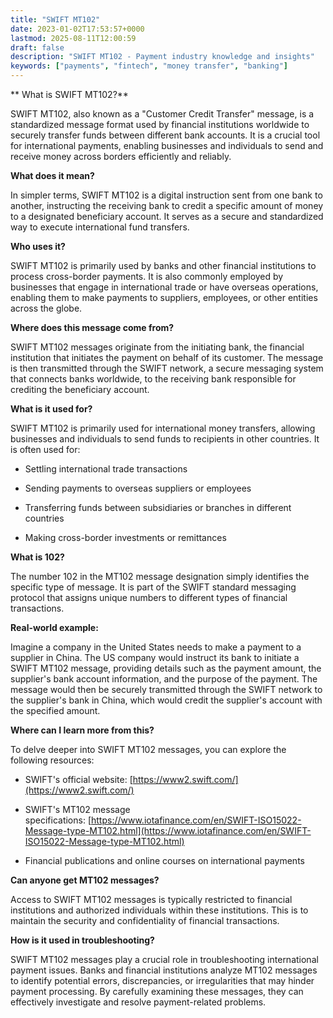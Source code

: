 ```yaml
---
title: "SWIFT MT102"
date: 2023-01-02T17:53:57+0000
lastmod: 2025-08-11T12:00:59
draft: false
description: "SWIFT MT102 - Payment industry knowledge and insights"
keywords: ["payments", "fintech", "money transfer", "banking"]
---
```


**
What is SWIFT MT102?**

SWIFT MT102, also known as a "Customer Credit Transfer" message, is a standardized message format used by financial institutions worldwide to securely transfer funds between different bank accounts. It is a crucial tool for international payments, enabling businesses and individuals to send and receive money across borders efficiently and reliably.

**What does it mean?**

In simpler terms, SWIFT MT102 is a digital instruction sent from one bank to another, instructing the receiving bank to credit a specific amount of money to a designated beneficiary account. It serves as a secure and standardized way to execute international fund transfers.

**Who uses it?**

SWIFT MT102 is primarily used by banks and other financial institutions to process cross-border payments. It is also commonly employed by businesses that engage in international trade or have overseas operations, enabling them to make payments to suppliers, employees, or other entities across the globe.

**Where does this message come from?**

SWIFT MT102 messages originate from the initiating bank, the financial institution that initiates the payment on behalf of its customer. The message is then transmitted through the SWIFT network, a secure messaging system that connects banks worldwide, to the receiving bank responsible for crediting the beneficiary account.

**What is it used for?**

SWIFT MT102 is primarily used for international money transfers, allowing businesses and individuals to send funds to recipients in other countries. It is often used for:

- Settling international trade transactions

- Sending payments to overseas suppliers or employees

- Transferring funds between subsidiaries or branches in different countries

- Making cross-border investments or remittances

**What is 102?**

The number 102 in the MT102 message designation simply identifies the specific type of message. It is part of the SWIFT standard messaging protocol that assigns unique numbers to different types of financial transactions.

**Real-world example:**

Imagine a company in the United States needs to make a payment to a supplier in China. The US company would instruct its bank to initiate a SWIFT MT102 message, providing details such as the payment amount, the supplier's bank account information, and the purpose of the payment. The message would then be securely transmitted through the SWIFT network to the supplier's bank in China, which would credit the supplier's account with the specified amount.

**Where can I learn more from this?**

To delve deeper into SWIFT MT102 messages, you can explore the following resources:

- SWIFT's official website: [https://www2.swift.com/](https://www2.swift.com/)

- SWIFT's MT102 message specifications: [https://www.iotafinance.com/en/SWIFT-ISO15022-Message-type-MT102.html](https://www.iotafinance.com/en/SWIFT-ISO15022-Message-type-MT102.html)

- Financial publications and online courses on international payments

**Can anyone get MT102 messages?**

Access to SWIFT MT102 messages is typically restricted to financial institutions and authorized individuals within these institutions. This is to maintain the security and confidentiality of financial transactions.

**How is it used in troubleshooting?**

SWIFT MT102 messages play a crucial role in troubleshooting international payment issues. Banks and financial institutions analyze MT102 messages to identify potential errors, discrepancies, or irregularities that may hinder payment processing. By carefully examining these messages, they can effectively investigate and resolve payment-related problems.